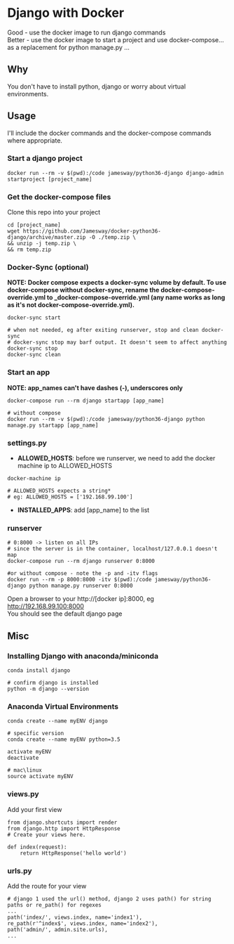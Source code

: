 # Django with Docker
Good - use the docker image to run django commands  
Better - use the docker image to start a project and use docker-compose... as a replacement for python manage.py ...

## Why
You don't have to install python, django or worry about virtual environments.

## Usage
I'll include the docker commands and the docker-compose commands where appropriate.

### Start a django project
```
docker run --rm -v $(pwd):/code jamesway/python36-django django-admin startproject [project_name]
```

### Get the docker-compose files
Clone this repo into your project
```
cd [project_name]
wget https://github.com/Jamesway/docker-python36-django/archive/master.zip -O ./temp.zip \
&& unzip -j temp.zip \
&& rm temp.zip
```

### Docker-Sync (optional)
**NOTE: Docker compose expects a docker-sync volume by default. To use docker-compose without docker-sync, rename the docker-compose-override.yml to _docker-compose-override.yml (any name works as long as it's not docker-compose-override.yml).**
```
docker-sync start

# when not needed, eg after exiting runserver, stop and clean docker-sync
# docker-sync stop may barf output. It doesn't seem to affect anything
docker-sync stop
docker-sync clean
```

### Start an app
**NOTE: app_names can't have dashes (-), underscores only**
```
docker-compose run --rm django startapp [app_name]

# without compose
docker run --rm -v $(pwd):/code jamesway/python36-django python manage.py startapp [app_name]
```

### settings.py

- **ALLOWED_HOSTS**: before we runserver, we need to add the docker machine ip to ALLOWED_HOSTS
```
docker-machine ip

# ALLOWED_HOSTS expects a string*
# eg: ALLOWED_HOSTS = ['192.168.99.100']
```

- **INSTALLED_APPS**: add [app_name] to the list


### runserver
```
# 0:8000 -> listen on all IPs
# since the server is in the container, localhost/127.0.0.1 doesn't map
docker-compose run --rm django runserver 0:8000

#or without compose - note the -p and -itv flags
docker run --rm -p 8000:8000 -itv $(pwd):/code jamesway/python36-django python manage.py runserver 0:8000
```

Open a browser to your http://[docker ip]:8000, eg http://192.168.99.100:8000  
You should see the default django page

## Misc

### Installing Django with anaconda/miniconda
```
conda install django

# confirm django is installed
python -m django --version
```

### Anaconda Virtual Environments
```
conda create --name myENV django

# specific version
conda create --name myENV python=3.5

activate myENV
deactivate

# mac\linux
source activate myENV
```

### views.py
Add your first view
```
from django.shortcuts import render
from django.http import HttpResponse
# Create your views here.

def index(request):
    return HttpResponse('hello world')
```

### urls.py
Add the route for your view
```
# django 1 used the url() method, django 2 uses path() for string paths or re_path() for regexes
...
path('index/', views.index, name='index1'),
re_path(r'^index$', views.index, name='index2'),
path('admin/', admin.site.urls),
...
```  
